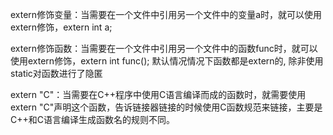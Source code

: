 extern修饰变量：当需要在一个文件中引用另一个文件中的变量a时，就可以使用extern修饰，extern int a;

extern修饰函数：当需要在一个文件中引用另一个文件中的函数func时，就可以使用extern修饰，extern int func();
默认情况情况下函数都是extern的, 除非使用static对函数进行了隐匿

extern "C"：当需要在C++程序中使用C语言编译而成的函数时，就需要使用extern "C"声明这个函数，告诉链接器链接的时候使用C函数规范来链接，主要是C++和C语言编译生成函数名的规则不同。